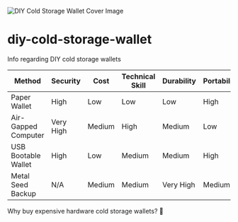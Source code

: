 ![DIY Cold Storage Wallet Cover Image](https://raw.githubusercontent.com/fullstackleo777/diy-cold-storage-wallet/refs/heads/main/img/diy-cold-storage-wallet_1920px-1080px.png)

# diy-cold-storage-wallet

Info regarding DIY cold storage wallets

| Method              | Security  | Cost   | Technical Skill | Durability | Portability | Risk of Loss |
| ------------------- | --------- | ------ | --------------- | ---------- | ----------- | ------------ |
| Paper Wallet        | High      | Low    | Low             | Low        | High        | High         |
| Air-Gapped Computer | Very High | Medium | High            | Medium     | Low         | Medium       |
| USB Bootable Wallet | High      | Low    | Medium          | Medium     | High        | High         |
| Metal Seed Backup   | N/A       | Medium | Medium          | Very High  | Medium      | Low          |

Why buy expensive hardware cold storage wallets? 🤔